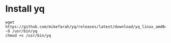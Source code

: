 # Install yq

```
wget https://github.com/mikefarah/yq/releases/latest/download/yq_linux_amd64 -O /usr/bin/yq
chmod +x /usr/bin/yq
```
